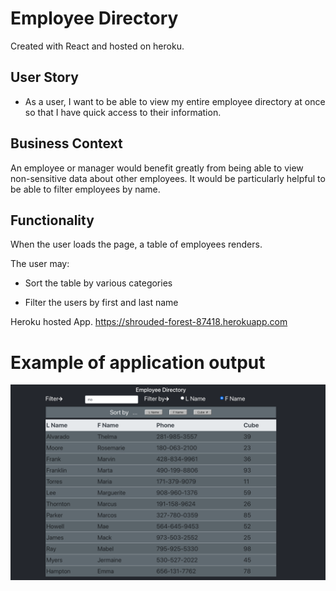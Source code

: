 # Employee Directory
Created with React and hosted on heroku.

## User Story

* As a user, I want to be able to view my entire employee directory at once so that I have quick access to their information.

## Business Context

An employee or manager would benefit greatly from being able to view non-sensitive data about other employees. It would be particularly helpful to be able to filter employees by name.

## Functionality

When the user loads the page, a table of employees renders. 

The user may:

  * Sort the table by various categories

  * Filter the users by first and last name
  
  Heroku hosted App.
  https://shrouded-forest-87418.herokuapp.com

# Example of application output
![screenshot](Untitled3.png)
